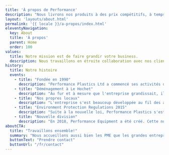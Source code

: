 ```yaml
---
title: 'À propos de Performance'
description: "Nous livrons nos produits à des prix compétitifs, à temps, et partout à l'île Maurice et dans certaines régions d'Afrique. Notre clientèle est répartie entre divers secteurs, tels que les industries alimentair, agricole et hôtelière, ce qui nous rend flexibles et adaptables."
layout: 'layouts/about.html'
permalink: '{{ locale }}/a-propos/index.html'
eleventyNavigation:
  key: About
  title: 'À propos'
  parent: Home
  order: 100
values:
  title: Notre mission est de faire grandir votre business.
  description: Nous travaillons en étroite collaboration avec nos clients. Nos clients nous connaissent pour notre honnêteté et notre fiabilité. Ce qui nous distingue, c'est notre philosophie d'entreprise qui met l'accent sur la valeur, le service et la qualité que nous offrons.
history:
  title: Notre histoire
  events:
    - title: "Fondée en 1990"
      description: "Performance Plastics Ltd a commencé ses activités dans une salle de 100 m² à Port Louis. À l'époque, l'entreprise comptait 3 personnes pour faire fonctionner les machines et livrer les produits."
    - title: "Déménagement à Le Hochet"
      description: "Au fur et à mesure que l'entreprise grandissait, il fallait plus d'espace et de machines pour répondre à la demande. L'entreprise a loué un espace plus grand à Le Hochet, Terre Rouge et les effectifs ont décuplé."
    - title: "Nos propres locaux"
      description: "L'entreprise s'est beaucoup développée au fil des ans et notre usine occupe désormais un bâtiment de 3 600 m² dans la zone industrielle de Riche Terre. Nous attribuons fièrement notre succès à notre niveau de service."
    - title: "Environment Protection Regulations 2015"
      description: "Suite à la nouvelle loi, Performance Plastics s'est adaptée rapidement. En mars 2016, nous avons commencé à produire des sacs 100% biodegradable pour les principaux supermarchés et points de vente de toute l'île."
    - title: "Nouvelle division"
      description: "En 2018, Performance Equipment a été créé. Cette nouvelle activité commerciale est la première étape vers la diversification de notre entreprise. Notre objectif est d'étendre les services que nous offrons pour faciliter le développement d'entreprises de nos clients tout en appliquant la même philosophie que nous avons développée avec Performance Plastics."
aboutCTA:
  title: "Travaillons ensemble!"
  summary: "Nous accueillons aussi bien les PME que les grandes entreprises. Nous vous invitons à communiquer avec nous de la manière qui vous convient le mieux."
  buttonText: "Prendre contact"
  buttonUrl: "/fr/contact"
---
```


